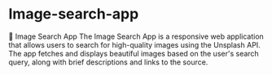 # Image-search-app
🌄 Image Search App The Image Search App is a responsive web application that allows users to search for high-quality images using the Unsplash API. The app fetches and displays beautiful images based on the user's search query, along with brief descriptions and links to the source.
